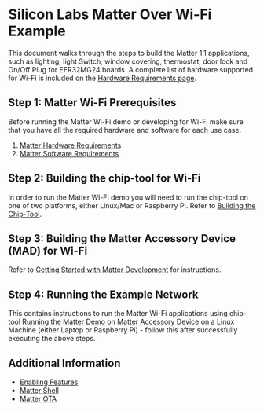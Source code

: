 # Silicon Labs Matter Over Wi-Fi Example

This document walks through the steps to build the Matter 1.1 applications, such as lighting, light Switch, window covering, thermostat, door lock and On/Off Plug for
EFR32MG24 boards. A complete list of hardware supported for Wi-Fi is included on the [Hardware Requirements page](/matter/<docspace-docleaf-version>/matter-prerequisites/hardware-requirements).

## Step 1: Matter Wi-Fi Prerequisites

Before running the Matter Wi-Fi demo or developing for Wi-Fi make sure that you have all the required hardware and software for each
use case.

1. [Matter Hardware Requirements](/matter/<docspace-docleaf-version>/matter-prerequisites/hardware-requirements)
1. [Matter Software Requirements](/matter/<docspace-docleaf-version>/matter-prerequisites/software-requirements)

## Step 2: Building the chip-tool for Wi-Fi

In order to run the Matter Wi-Fi demo you will need to run the chip-tool on one
of two platforms, either Linux/Mac or Raspberry Pi. Refer to [Building the Chip-Tool](/matter/<docspace-docleaf-version>/matter-wifi-getting-started-example/build-chip-tool). 

## Step 3: Building the Matter Accessory Device (MAD) for Wi-Fi

Refer to [Getting Started with Matter Development](/matter/<docspace-docleaf-version>/matter-wifi-getting-started-example/) for instructions. 

## Step 4: Running the Example Network

This contains instructions to run the Matter Wi-Fi applications using chip-tool
[Running the Matter Demo on Matter Accessory Device](/matter/<docspace-docleaf-version>/matter-wifi-run-demo) on a Linux Machine (either Laptop or Raspberry Pi) - follow this
after successfully executing the above steps.

## Additional Information

- [Enabling Features](/matter/<docspace-docleaf-version>/matter-wifi-enabling-features)
- [Matter Shell](/matter/<docspace-docleaf-version>/matter-shell)
- [Matter OTA](/matter/<docspace-docleaf-version>/matter-wifi-ota)
